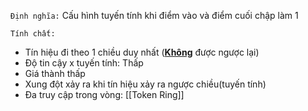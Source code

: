 ``Định nghĩa:``
Cấu hình tuyến tính khi điểm vào và điểm cuối chập làm 1

``Tính chất:``
- Tín hiệu đi theo 1 chiều duy nhất (**<u>Không</u>** được ngược lại)
- Độ tin cậy x tuyến tính: Thấp
- Giá thành thấp
- Xung đột xảy ra khi tín hiệu xảy ra ngược chiều(tuyến tính)
- Đa truy cập trong vòng: [[Token Ring]]

